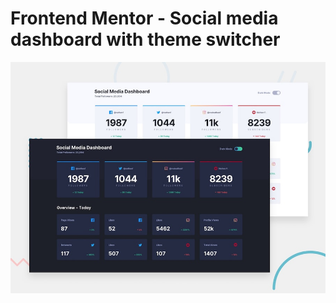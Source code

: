 # Frontend Mentor - Social media dashboard with theme switcher

![Design preview for the Social media dashboard with theme switcher coding challenge](./design/desktop-preview.jpg)